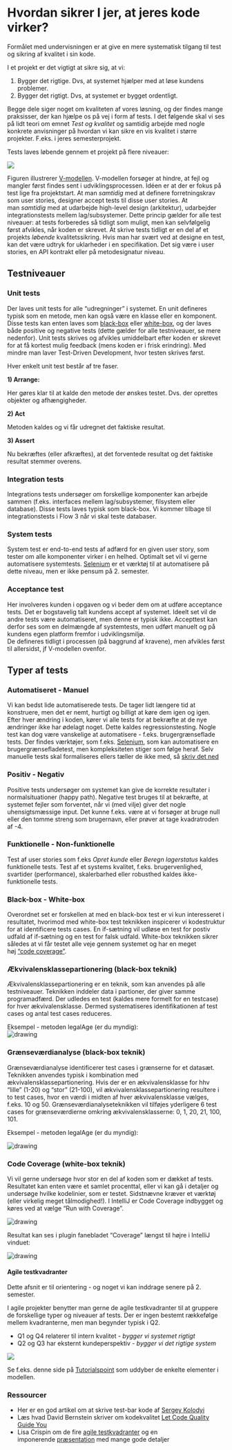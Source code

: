 # Hvordan sikrer I jer, at jeres kode virker?

Formålet med undervisningen er at give en mere systematisk tilgang til test og sikring af kvalitet i sin kode.

I et projekt er det vigtigt at sikre sig, at vi:

1. Bygger det rigtige. Dvs, at systemet hjælper med at løse kundens problemer.
2. Bygger det rigtigt. Dvs, at systemet er bygget ordentligt.

Begge dele siger noget om kvaliteten af vores løsning, og der findes mange praksisser, der kan hjælpe os på vej i form af tests. I det følgende skal vi ses på lidt teori om emnet _Test og kvalitet_ og samtidig arbejde med nogle konkrete anvisninger på hvordan vi kan sikre en vis kvalitet i større projekter. F.eks. i jeres semesterprojekt.

Tests laves løbende gennem et projekt på flere niveauer:

![](https://datsoftlyngby.github.io/dat2sem2020SpringBornholm/Modul5/Week3-Test/img/vmodel.png)

Figuren illustrerer [V-modellen](https://en.wikipedia.org/wiki/V-Model_(software_development)). V-modellen forsøger at hindre, at fejl og mangler først findes sent i udviklingsprocessen. Idéen er at der er fokus på test lige fra projektstart. At man _samtidig_ med at definere forretningskrav som user stories, designer accept tests til disse user stories. At man _samtidig_ med at udarbejde high-level design (arkitektur), udarbejder integrationstests mellem lag/subsystemer. Dette princip gælder for alle test niveauer: at tests forberedes så tidligt som muligt, men kan selvfølgelig først afvikles, når koden er skrevet. At skrive tests tidligt er en del af et projekts _løbende_ kvalitetssikring. Hvis man har svært ved at designe en test, kan det være udtryk for uklarheder i en specifikation. Det sig være i user stories, en API kontrakt eller på metodesignatur niveau.

## Testniveauer

### Unit tests

Der laves unit tests for alle “udregninger” i systemet. En unit defineres typisk som en metode, men kan også være en klasse eller en komponent. Disse tests kan enten laves som [black-box](http://softwaretestingfundamentals.com/black-box-testing/) eller [white-box](http://softwaretestingfundamentals.com/white-box-testing/), og der laves både positive og negative tests (dette gælder for alle testniveauer, se mere nedenfor). Unit tests skrives og afvikles umiddelbart efter koden er skrevet for at få kortest mulig feedback (mens koden er i frisk erindring). Med mindre man laver Test-Driven Development, hvor testen skrives først.  
  
Hver enkelt unit test består af tre faser.

**1) Arrange:**

Her gøres klar til at kalde den metode der ønskes testet. Dvs. der oprettes objekter og afhængigheder.

**2) Act**

Metoden kaldes og vi får udregnet det faktiske resultat.

**3) Assert**

Nu bekræftes (eller afkræftes), at det forventede resultat og det faktiske resultat stemmer overens.

### Integration tests

Integrations tests undersøger om forskellige komponenter kan arbejde sammen (f.eks. interfaces mellem lag/subsystemer, filsystem eller database). Disse tests laves typisk som black-box. Vi kommer tilbage til integrationstests i Flow 3 når vi skal teste databaser.

### System tests

System test er end-to-end tests af adfærd for en given user story, som tester om alle komponenter virker i en helhed. Optimalt set vil vi gerne automatisere systemtests. [Selenium](https://www.selenium.dev/) er et værktøj til at automatisere på dette niveau, men er ikke pensum på 2. semester.

### Acceptance test

Her involveres kunden i opgaven og vi beder dem om at udføre acceptance tests. Det er bogstavelig talt kundens accept af systemet. Ideelt set vil de andre tests være automatiseret, men denne er typisk ikke. Accepttest kan derfor ses som en delmængde af systemtests, men udført manuelt og på kundens egen platform fremfor i udviklingsmiljø.  
De defineres tidligt i processen (på baggrund af kravene), men afvikles først til allersidst, jf V-modellen ovenfor.

## Typer af tests

### Automatiseret - Manuel

Vi kan bedst lide automatiserede tests. De tager lidt længere tid at konstruere, men det er nemt, hurtigt og billigt at køre dem igen og igen. Efter hver ændring i koden, kører vi alle tests for at bekræfte at de nye ændringer ikke har ødelagt noget. Dette kaldes regressionstesting. Nogle test kan dog være vanskelige at automatisere - f.eks. brugergrænseflade tests. Der findes værktøjer, som f.eks. [Selenium](https://www.selenium.dev/), som kan automatisere en brugergrænsefladetest, men kompleksiteten stiger som følge heraf. Selv manuelle tests skal formaliseres ellers tæller de ikke med, så [skriv det ned](https://www.youtube.com/watch?t=1&v=BSUMBBFjxrY)

### Positiv - Negativ

Positive tests undersøger om systemet kan give de korrekte resultater i normalsituationer (happy path). Negative test bruges til at bekræfte, at systemet fejler som forventet, når vi (med vilje) giver det nogle uhensigtsmæssige input. Det kunne f.eks. være at vi forsøger at bruge null eller den tomme streng som brugernavn, eller prøver at tage kvadratroden af -4.

### Funktionelle - Non-funktionelle

Test af user stories som f.eks _Opret kunde_ eller _Beregn lagerstatus_ kaldes funktionelle tests. Test af et systems kvalitet, f.eks. brugervenlighed, svartider (performance), skalerbarhed eller robusthed kaldes ikke-funktionelle tests.

### Black-box - White-box

Overordnet set er forskellen at med en black-box test er vi kun interesseret i resultatet, hvorimod med white-box test teknikken inspicerer vi kodestruktur for at identificere tests cases. En if-sætning vil udløse en test for postiv udfald af if-sætning og en test for falsk udfald. White-box teknikken sikrer således at vi får testet alle veje gennem systemet og har en meget høj [“code coverage”](https://en.wikipedia.org/wiki/Code_coverage).

### Ækvivalensklassepartionering (black-box teknik)

Ækvivalensklassepartionering er en teknik, som kan anvendes på alle testniveauer. Teknikken inddeler data i partioner, der giver samme programadfærd. Der udledes en test (kaldes mere formelt for en testcase) for hver ækvivalensklasse. Dermed systematiseres identifikationen af test cases og antal test cases reduceres.

Eksempel - metoden legalAge (er du myndig):  
![drawing](https://datsoftlyngby.github.io/dat2sem2020SpringBornholm/Modul5/Week3-Test/img/EPA_eksempel.PNG)

### Grænseværdianalyse (black-box teknik)

Grænseværdianalyse identificerer test cases i grænserne for et datasæt. Teknikken anvendes typisk i kombination med ækvivalensklassepartionering. Hvis der er en ækvivalensklasse for hhv “lille” (1-20) og “stor” (21-100), vil ækvivalensklassepartionering resultere i to test cases, hvor en værdi i midten af hver ækvivalensklasse vælges, f.eks. 10 og 50. Grænseværdianalyseteknikken vil tilføjes yderligere 6 test cases for grænseværdierne omkring ækvivalensklasserne: 0, 1, 20, 21, 100, 101.

Eksempel - metoden legalAge (er du myndig):

![drawing](https://datsoftlyngby.github.io/dat2sem2020SpringBornholm/Modul5/Week3-Test/img/BVA_eksempel.PNG)

### Code Coverage (white-box teknik)

Vi vil gerne undersøge hvor stor en del af koden som er dækket af tests. Resultatet kan enten være et samlet procenttal, eller vi kan gå i detaljer og undersøge hvilke kodelinier, som er testet. Sidstnævne kræver et værktøj (eller virkelig meget tålmodighed!). I IntelliJ er Code Coverage indbygget og køres ved at vælge “Run with Coverage”.

![drawing](https://datsoftlyngby.github.io/dat2sem2020SpringBornholm/Modul5/Week3-Test/img/coverage.png)

Resultat kan ses i plugin fanebladet “Coverage” længst til højre i IntelliJ vinduet:

![drawing](https://datsoftlyngby.github.io/dat2sem2020SpringBornholm/Modul5/Week3-Test/img/coveragedetails.png)

#### Agile testkvadranter

Dette afsnit er til orientering - og noget vi kan inddrage senere på 2. semester.

I agile projekter benytter man gerne de agile testkvadranter til at gruppere de forskellige typer og niveauer af tests. Der er ingen bestemt rækkefølge mellem kvadranterne, men man begynder typisk i Q2.

* Q1 og Q4 relaterer til intern kvalitet - _bygger vi systemet rigtigt_
* Q2 og Q3 har eksternt kundeperspektiv - _bygger vi det rigtige system_

![](https://datsoftlyngby.github.io/dat2sem2020SpringBornholm/Modul5/Week3-Test/img/Agile_Testing_Quadrants.png)

Se f.eks. denne side på [Tutorialspoint](https://www.tutorialspoint.com/agile_testing/agile_testing_quadrants.htm) som uddyber de enkelte elementer i modellen.

### Ressourcer

* Her er en god artikel om at skrive test-bar kode af [Sergey Kolodyi](https://www.toptal.com/qa/how-to-write-testable-code-and-why-it-matters)
* Læs hvad David Bernstein skriver om kodekvalitet [Let Code Quality Guide You](https://datsoftlyngby.github.io/dat2sem2020SpringBornholm/Modul5/Week3-Test/cleancode.html)
* Lisa Crispin om de fire [agile testkvadranter](https://lisacrispin.com/2011/11/08/using-the-agile-testing-quadrants/) og en imponerende [præsentation](https://lisacrispin.com/downloads/CoverBasesWithQuadrants.pdf) med mange gode detaljer
